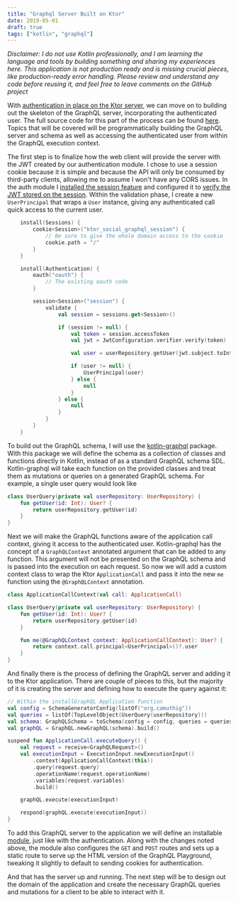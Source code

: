 ```yaml
---
title: "Graphql Server Built on Ktor"
date: 2019-05-01
draft: true
tags: ["kotlin", "graphql"]
---
```


_Disclaimer: I do not use Kotlin professionally, and I am learning the language and tools by building something and sharing
my experiences here. This application is not production ready and is missing crucial pieces, like production-ready error
handling. Please review and understand any code before reusing it, and feel free to leave comments on the GitHub project_

With [authentication in place on the Ktor server](/posts/ktor-social-auth), we can move on to building out the skeleton
of the GraphQL server, incorporating the authenticated user. The full source code for this part of the process can be found
[here](https://github.com/camuthig/ktor-social-graphql/pull/2/files). Topics that will be covered will be programmatically
building the GraphQL server and schema as well as accessing the authenticated user from within the GraphQL execution
context.

The first step is to finalize how the web client will provide the server with the JWT created by our authentication module.
I chose to use a session cookie because it is simple and because the API will only be consumed by third-party clients,
allowing me to assume I won't have any CORS issues. In the auth module I [installed
the session feature](https://github.com/camuthig/ktor-social-graphql/pull/2/files#diff-083499960a6541b6c22d276b2fd32672R38)
and configured it to [verify the JWT stored on the session](https://github.com/camuthig/ktor-social-graphql/pull/2/files#diff-083499960a6541b6c22d276b2fd32672R73).
Within the validation phase, I create a new `UserPrincipal` that wraps a `User` instance, giving any authenticated
call quick access to the current user.

```kotlin
    install(Sessions) {
        cookie<Session>("ktor_social_graphql_session") {
            // Be sure to give the whole domain access to the cookie
            cookie.path = "/"
        }
    }

    install(Authentication) {
        oauth("oauth") {
            // The existing oauth code
        }

        session<Session>("session") {
            validate {
                val session = sessions.get<Session>()

                if (session != null) {
                    val token = session.accessToken
                    val jwt = JwtConfiguration.verifier.verify(token)

                    val user = userRepository.getUser(jwt.subject.toInt())

                    if (user != null) {
                        UserPrincipal(user)
                    } else {
                        null
                    }
                } else {
                    null
                }
            }
        }
    }
```

To build out the GraphQL schema, I will use the [kotlin-graphql](https://github.com/ExpediaDotCom/graphql-kotlin) package.
With this package we will define the schema as a collection of classes and functions directly in Kotlin, instead of as a
standard GraphQL schema SDL. Kotlin-graphql will take each function on the provided classes and treat them as mutations or
queries on a generated GraphQL schema. For example, a single user query would look like

```kotlin
class UserQuery(private val userRepository: UserRepository) {
    fun getUser(id: Int): User? {
        return userRepository.getUser(id)
    }
}
```

Next we will make the GraphQL functions aware of the application call context, giving it access to the authenticated user.
Kotlin-graphql has the concept of a `GraphQLContext` annotated argument that can be added to any function. This argument will not be
presented on the GraphQL schema and is passed into the execution on each request. So now we will add a custom context
class to wrap the Ktor `ApplicationCall` and pass it into the new `me` function using the `@GraphQLContext` annotation.

```kotlin
class ApplicationCallContext(val call: ApplicationCall)

class UserQuery(private val userRepository: UserRepository) {
    fun getUser(id: Int): User? {
        return userRepository.getUser(id)
    }

    fun me(@GraphQLContext context: ApplicationCallContext): User? {
        return context.call.principal<UserPrincipal>()?.user
    }
}
```

And finally there is the process of defining the GraphQL server and adding it to the Ktor application. There are couple of
pieces to this, but the majority of it is creating the server and defining how to execute the query against it:

```kotlin
// Within the installGraphQL Application function
val config = SchemaGeneratorConfig(listOf("org.camuthig"))
val queries = listOf(TopLevelObject(UserQuery(userRepository)))
val schema: GraphQLSchema = toSchema(config = config, queries = queries)
val graphQL = GraphQL.newGraphQL(schema).build()

suspend fun ApplicationCall.executeQuery() {
    val request = receive<GraphQLRequest>()
    val executionInput = ExecutionInput.newExecutionInput()
        .context(ApplicationCallContext(this))
        .query(request.query)
        .operationName(request.operationName)
        .variables(request.variables)
        .build()

    graphQL.execute(executionInput)

    respond(graphQL.execute(executionInput))
}
```

To add this GraphQL server to the application we will define an installable [module](https://github.com/camuthig/ktor-social-graphql/pull/2/files#diff-7a626779c3a6f9bacd920c43a1aa6406R23),
just like with the authentication. Along with the changes noted above, the module also configures the `GET` and `POST` routes
and sets up a static route to serve up the HTML version of the GraphQL Playground, tweaking it slightly to default to
sending cookies for authentication.

And that has the server up and running. The next step will be to design out the domain of the application and create
the necessary GraphQL queries and mutations for a client to be able to interact with it.
